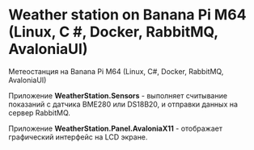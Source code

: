 # Weather station on Banana Pi M64 (Linux, C #, Docker, RabbitMQ, AvaloniaUI)
Метеостанция на Banana Pi M64 (Linux, C#, Docker, RabbitMQ, AvaloniaUI)

Приложение **WeatherStation.Sensors** - выполняет считывание показаний с датчика BME280 или DS18B20, и отправки данных на сервер RabbitMQ.

Приложение **WeatherStation.Panel.AvaloniaX11** - отображает графический интерфейс на LCD экране.